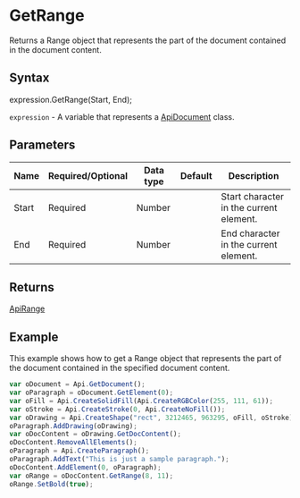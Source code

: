 # GetRange

Returns a Range object that represents the part of the document contained in the document content.

## Syntax

expression.GetRange(Start, End);

`expression` - A variable that represents a [ApiDocument](../ApiDocument.md) class.

## Parameters

| **Name** | **Required/Optional** | **Data type** | **Default** | **Description** |
| ------------- | ------------- | ------------- | ------------- | ------------- |
| Start | Required | Number |  | Start character in the current element. |
| End | Required | Number |  | End character in the current element. |

## Returns

[ApiRange](../../ApiRange/ApiRange.md)

## Example

This example shows how to get a Range object that represents the part of the document contained in the specified document content.

```javascript
var oDocument = Api.GetDocument();
var oParagraph = oDocument.GetElement(0);
var oFill = Api.CreateSolidFill(Api.CreateRGBColor(255, 111, 61));
var oStroke = Api.CreateStroke(0, Api.CreateNoFill());
var oDrawing = Api.CreateShape("rect", 3212465, 963295, oFill, oStroke);
oParagraph.AddDrawing(oDrawing);
var oDocContent = oDrawing.GetDocContent();
oDocContent.RemoveAllElements();
oParagraph = Api.CreateParagraph();
oParagraph.AddText("This is just a sample paragraph.");
oDocContent.AddElement(0, oParagraph);
var oRange = oDocContent.GetRange(8, 11);
oRange.SetBold(true);
```
